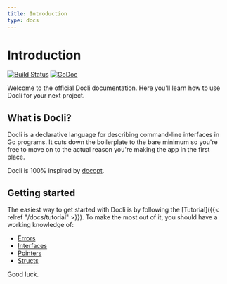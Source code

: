 ```yaml
---
title: Introduction
type: docs
---
```


# Introduction

[![Build Status](https://travis-ci.org/celicoo/docli.svg?branch=main)](https://travis-ci.org/celicoo/docli)
[![GoDoc](https://godoc.org/github.com/celicoo/docli/v2?status.svg)](https://godoc.org/github.com/celicoo/docli/v2)

Welcome to the official Docli documentation. Here you'll learn how to use Docli for your next project.

## What is Docli?

Docli is a declarative language for describing command-line interfaces in Go programs. It cuts down the boilerplate to the bare minimum so you're free to move on to the actual reason you're making the app in the first place.

Docli is 100% inspired by [docopt](https://github.com/docopt/docopt.go).

## Getting started

The easiest way to get started with Docli is by following the [Tutorial]({{< relref "/docs/tutorial" >}}). To make the most out of it, you should have a working knowledge of:

- [Errors](https://gobyexample.com/errors)
- [Interfaces](https://gobyexample.com/interfaces)
- [Pointers](https://gobyexample.com/pointers)
- [Structs](https://gobyexample.com/structs)

Good luck.

